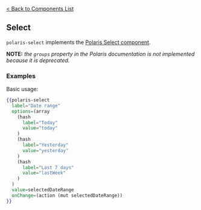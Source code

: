 [< Back to Components List](../README.md#components)

## Select

`polaris-select` implements the [Polaris Select component](https://polaris.shopify.com/components/forms/select).

**NOTE:** _the `groups` property in the Polaris documentation is not implemented because it is deprecated._

### Examples

Basic usage:

```hbs
{{polaris-select
  label="Date range"
  options=(array
    (hash
      label="Today"
      value="today"
    )
    (hash
      label="Yesterday"
      value="yesterday"
    )
    (hash
      label="Last 7 days"
      value="lastWeek"
    )
  )
  value=selectedDateRange
  onChange=(action (mut selectedDateRange))
}}
```
